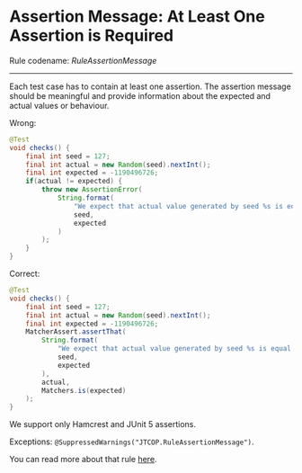# Assertion Message: At Least One Assertion is Required

Rule codename: _RuleAssertionMessage_
___

Each test case has to contain at least one assertion. The assertion message
should be meaningful and provide information about the expected and actual
values or behaviour.

Wrong:
```java
@Test
void checks() {
    final int seed = 127;
    final int actual = new Random(seed).nextInt();
    final int expected = -1190496726;
    if(actual != expected) {
        throw new AssertionError(
            String.format(
                "We expect that actual value generated by seed %s is equal to %s value",
                seed,
                expected
            )
        );
    }
}
```

Correct:
```java
@Test
void checks() {
    final int seed = 127;
    final int actual = new Random(seed).nextInt();
    final int expected = -1190496726;
    MatcherAssert.assertThat(
        String.format(
            "We expect that actual value generated by seed %s is equal to %s value",
            seed,
            expected
        ),
        actual,
        Matchers.is(expected)
    );
}
```

We support only Hamcrest and JUnit 5 assertions. 

Exceptions:
`@SuppressedWarnings("JTCOP.RuleAssertionMessage")`.

You can read more about that
rule [here](https://www.yegor256.com/2023/01/19/layout-of-tests.html#assertions).
